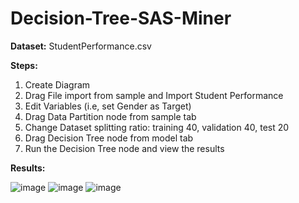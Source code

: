 # Decision-Tree-SAS-Miner

**Dataset:** StudentPerformance.csv

**Steps:**
1. Create Diagram
2. Drag File import from sample and Import Student Performance
3. Edit Variables (i.e, set Gender as Target)
4. Drag Data Partition node from sample tab
5. Change Dataset splitting ratio: training 40, validation 40, test 20
6. Drag Decision Tree node from model tab
7. Run the Decision Tree node and view the results 


**Results:**

![image](https://user-images.githubusercontent.com/98597962/160176285-91cc2103-6701-48ca-b868-24044e081ab4.png)
![image](https://user-images.githubusercontent.com/98597962/160176314-889b1465-dda6-4b14-ad81-d313f553db9a.png)
![image](https://user-images.githubusercontent.com/98597962/160176345-85f2caa0-6872-4651-b6a9-937a3127870e.png)

